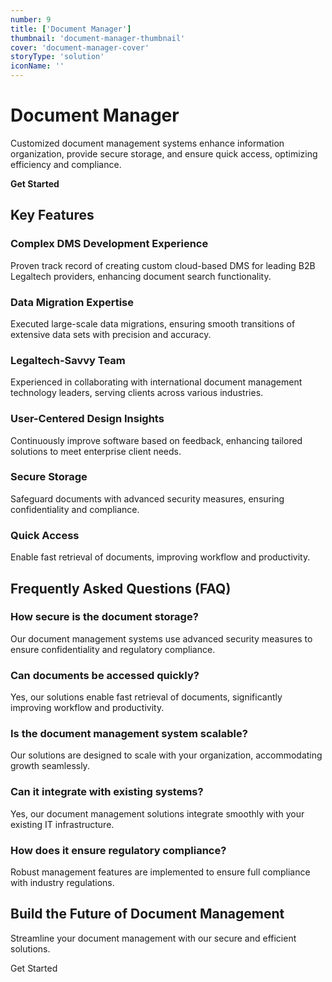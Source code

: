 ```yaml
---
number: 9
title: ['Document Manager']
thumbnail: 'document-manager-thumbnail'
cover: 'document-manager-cover'
storyType: 'solution'
iconName: ''
---
```


# Document Manager

Customized document management systems enhance information organization, provide secure storage, and ensure quick access, optimizing efficiency and compliance.

**Get Started**

## Key Features

### Complex DMS Development Experience

Proven track record of creating custom cloud-based DMS for leading B2B Legaltech providers, enhancing document search functionality.

### Data Migration Expertise

Executed large-scale data migrations, ensuring smooth transitions of extensive data sets with precision and accuracy.

### Legaltech-Savvy Team

Experienced in collaborating with international document management technology leaders, serving clients across various industries.

### User-Centered Design Insights

Continuously improve software based on feedback, enhancing tailored solutions to meet enterprise client needs.

### Secure Storage

Safeguard documents with advanced security measures, ensuring confidentiality and compliance.

### Quick Access

Enable fast retrieval of documents, improving workflow and productivity.

## Frequently Asked Questions (FAQ)

### How secure is the document storage?

Our document management systems use advanced security measures to ensure confidentiality and regulatory compliance.

### Can documents be accessed quickly?

Yes, our solutions enable fast retrieval of documents, significantly improving workflow and productivity.

### Is the document management system scalable?

Our solutions are designed to scale with your organization, accommodating growth seamlessly.

### Can it integrate with existing systems?

Yes, our document management solutions integrate smoothly with your existing IT infrastructure.

### How does it ensure regulatory compliance?

Robust management features are implemented to ensure full compliance with industry regulations.

## Build the Future of Document Management

Streamline your document management with our secure and efficient solutions.

Get Started
